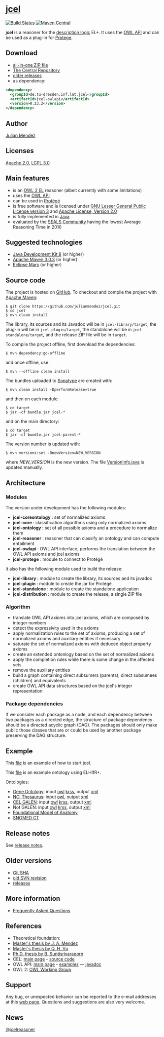 # [jcel](https://julianmendez.github.io/jcel/)

[![Build Status](https://travis-ci.org/julianmendez/jcel.png?branch=master)](https://travis-ci.org/julianmendez/jcel)
[![Maven Central](https://maven-badges.herokuapp.com/maven-central/de.tu-dresden.inf.lat.jcel/jcel-parent/badge.svg)](http://search.maven.org/#search|ga|1|g%3A%22de.tu-dresden.inf.lat.jcel%22)

**jcel** is a reasoner for the [description logic](http://dl.kr.org) EL+. It uses the [OWL API](https://owlcs.github.io/owlapi/) and can be used as a plug-in for [Protege](http://protege.stanford.edu/).


## Download
* [all-in-one ZIP file](https://sourceforge.net/projects/jcel/files/jcel/0.23.2/zip/jcel-0.23.2.zip/download)
* [The Central Repository](https://repo1.maven.org/maven2/de/tu-dresden/inf/lat/jcel/)
* [older releases](https://sourceforge.net/projects/jcel/files/)
* as dependency:
```xml
<dependency>
  <groupId>de.tu-dresden.inf.lat.jcel</groupId>
  <artifactId>jcel-owlapi</artifactId>
  <version>0.23.2</version>
</dependency>
```


## Author
[Julian Mendez](http://lat.inf.tu-dresden.de/~mendez/)


## Licenses
[Apache 2.0](https://www.apache.org/licenses/LICENSE-2.0.txt), [LGPL 3.0](https://www.gnu.org/licenses/lgpl-3.0.txt)


## Main features

* is an [OWL 2 EL](http://www.w3.org/2007/OWL/wiki/OWL_Working_Group) reasoner (albeit currently with some limitations)
* uses the [OWL API](https://owlapi.sourceforge.net)
* can be used in [Prot&eacute;g&eacute;](http://protege.stanford.edu)
* is free software and is licensed under [GNU Lesser General Public License version 3](https://www.gnu.org/licenses/lgpl.txt) and [Apache License, Version 2.0](https://www.apache.org/licenses/LICENSE-2.0.txt)
* is fully implemented in [Java](https://www.oracle.com/java/technologies/java-se.html)
* evaluated by the [SEALS Community](http://www.seals-project.eu/news/storage-and-reasoning-systems-news) having the lowest Average Reasoning Time in 2010


## Suggested technologies

* [Java Development Kit 8](http://java.sun.com/) (or higher)
* [Apache Maven 3.0.3](https://maven.apache.org/) (or higher)
* [Eclipse Mars](https://www.eclipse.org/) (or higher)


## Source code

The project is hosted on [GitHub](https://github.com/julianmendez/jcel). To checkout and compile the project with [Apache Maven](https://maven.apache.org/):
```
$ git clone https://github.com/julianmendez/jcel.git
$ cd jcel
$ mvn clean install
```

The library, its sources and its Javadoc will be in `jcel-library/target`, the plug-in will be in `jcel-plugin/target`, the standalone will be in `jcel-standalone/target`, and the release ZIP file will be in `target`.

To compile the project offline, first download the dependencies:
```
$ mvn dependency:go-offline
```
and once offline, use:
```
$ mvn --offline clean install
```

The bundles uploaded to [Sonatype](https://oss.sonatype.org/) are created with:
```
$ mvn clean install -DperformRelease=true
```
and then on each module:
```
$ cd target
$ jar -cf bundle.jar jcel-*
```
and on the main directory:
```
$ cd target
$ jar -cf bundle.jar jcel-parent-*
```

The version number is updated with:
```
$ mvn versions:set -DnewVersion=NEW_VERSION
```
where *NEW_VERSION* is the new version.
The file [VersionInfo.java](https://github.com/julianmendez/jcel/blob/master/jcel-reasoner/src/main/java/de/tudresden/inf/lat/jcel/reasoner/main/VersionInfo.java) is updated manually.


## Architecture

### Modules

The version under development has the following modules:

* **jcel-coreontology** : set of normalized axioms
* **jcel-core** : classification algorithms using only normalized axioms
* **jcel-ontology** : set of all possible axioms and a procedure to normalize them
* **jcel-reasoner** : reasoner that can classify an ontology and can compute entailment
* **jcel-owlapi** : OWL API interface, performs the translation between the OWL API axioms and jcel axioms
* **jcel-protege** : module to connect to Protégé

It also has the following module used to build the release:

* **jcel-library** : module to create the library, its sources and its javadoc
* **jcel-plugin** : module to create the jar for Protégé
* **jcel-standalone** : module to create the standalone application
* **jcel-distribution** : module to create the release, a single ZIP file


### Algorithm

* translate OWL API axioms into jcel axioms, which are composed by integer numbers
* detect the expressivity used in the axioms
* apply normalization rules to the set of axioms, producing a set of normalized axioms and auxiliary entities if necessary
* saturate the set of normalized axioms with deduced object property axioms
* create an extended ontonlogy based on the set of normalized axioms
* apply the completion rules while there is some change in the affected sets
* remove the auxiliary entities
* build a graph containing direct subsumers (parents), direct subsumees (children) and equivalents
* create OWL API data structures based on the jcel's integer representation


### Package dependencies

If we consider each package as a node, and each dependency between two packages as a directed edge, the structure of package dependency should be a directed acyclic graph (DAG). The packages should only make public those classes that are or could be used by another package preserving the DAG structure.


## Example

This [file](https://julianmendez.github.io/jcel/data/start-jcel.sh.txt) is an example of how to start jcel.

This [file](https://julianmendez.github.io/jcel/data/example.owl) is an example ontology using ELHIfR+.

Ontologies:
* [Gene Ontology](http://www.geneontology.org/): input [owl](http://lat.inf.tu-dresden.de/systems/jcel/ontologies/geneontology.owl.zip) [krss](http://lat.inf.tu-dresden.de/systems/jcel/ontologies/go.cel.zip), output [xml](http://lat.inf.tu-dresden.de/systems/jcel/ontologies/geneontology-inferred-0.12.0.xml.zip)
* [NCI Thesaurus](https://ncit.nci.nih.gov/ncitbrowser/): input [owl](http://lat.inf.tu-dresden.de/systems/jcel/ontologies/nci.owl.zip), output [xml](http://lat.inf.tu-dresden.de/systems/jcel/ontologies/nci-inferred-0.12.0.xml.zip)
* [CEL GALEN](http://www.opengalen.org/): input [owl](http://lat.inf.tu-dresden.de/systems/jcel/ontologies/celgalen.owl.zip) [krss](http://lat.inf.tu-dresden.de/systems/jcel/ontologies/celgalen.cel.zip), output [xml](http://lat.inf.tu-dresden.de/systems/jcel/ontologies/celgalen-inferred-0.12.0.xml.zip)
* Not GALEN: input [owl](http://lat.inf.tu-dresden.de/systems/jcel/ontologies/notgalen.owl.zip) [krss](http://lat.inf.tu-dresden.de/systems/jcel/ontologies/notgalen.cel.zip), output [xml](http://lat.inf.tu-dresden.de/systems/jcel/ontologies/notgalen-inferred-0.12.0.xml.zip)
* [Foundational Model of Anatomy](http://sig.biostr.washington.edu/projects/fm/)
* [SNOMED CT](http://www.ihtsdo.org/our-standards/)


## Release notes
See [release notes](https://github.com/julianmendez/jcel/blob/master/RELEASE-NOTES.md).


## Older versions
* [Git SHA](https://julianmendez.github.io/jcel/data/gitsha.txt) 
* [old SVN revision](https://julianmendez.github.io/jcel/data/svnrev.txt)
* [releases](https://sourceforge.net/projects/jcel/files/)


## More information
* [Frequently Asked Questions](https://julianmendez.github.io/jcel/data/faq.md)


## References

* Theoretical foundation:
 * [Master's thesis by J. A. Mendez](http://lat.inf.tu-dresden.de/research/mas/Men-Mas-11.pdf)
 * [Master's thesis by Q. H. Vu](http://lat.inf.tu-dresden.de/research/mas/Vu-Mas-08.pdf)
 * [Ph.D. thesis by B. Suntisrivaraporn](http://lat.inf.tu-dresden.de/research/phd/Sun-PhD-09.pdf)
* CEL: [main page](http://lat.inf.tu-dresden.de/systems/cel) - [source code](https://github.com/julianmendez/cel)
* OWL API: [main page](https://owlapi.sourceforge.net/) - [examples](https://owlapi.sourceforge.net/documentation.html) — [javadoc](https://owlapi.sourceforge.net/javadoc)
* OWL 2: [OWL Working Group](http://www.w3.org/2007/OWL/wiki/OWL_Working_Group)


## Support

Any bug, or unexpected behavior can be reported to the e-mail addresses at this [web page](http://lat.inf.tu-dresden.de/~mendez). Questions and suggestions are also very welcome.


## News
[@jcelreasoner](https://twitter.com/jcelreasoner)



